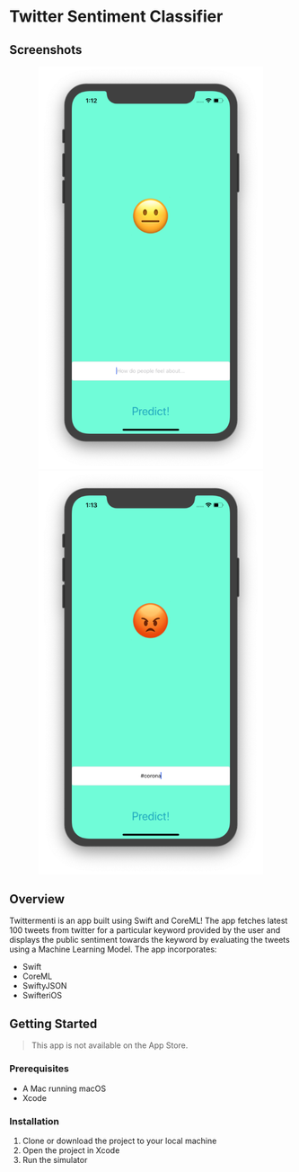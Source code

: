 # Twitter Sentiment Classifier

## Screenshots

<div align="center">
  <img src="./home1.png" width="400"/>
  <img src="./home2.png" width="400"/>
</div>

## Overview

Twittermenti is an app built using Swift and CoreML! The app fetches latest 100 tweets from twitter for a particular keyword provided by the user and displays the public sentiment towards the keyword by evaluating the tweets using a Machine Learning Model. The app incorporates:

- Swift
- CoreML
- SwiftyJSON
- SwifteriOS

## Getting Started

> This app is not available on the App Store.

### Prerequisites

- A Mac running macOS
- Xcode

### Installation

1. Clone or download the project to your local machine
2. Open the project in Xcode
3. Run the simulator
